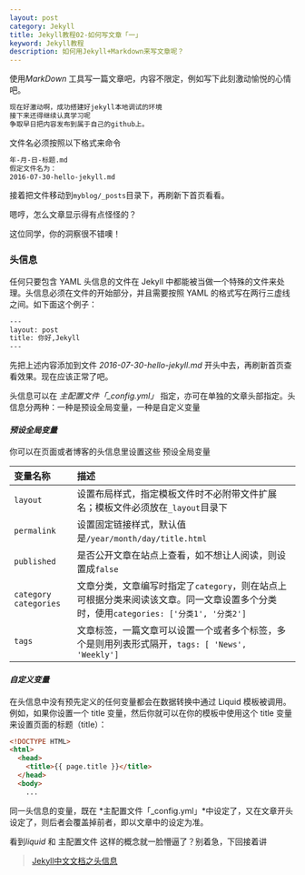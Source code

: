 ```yaml
---
layout: post
category: Jekyll
title: Jekyll教程02-如何写文章「一」
keyword: Jekyll教程
description: 如何用Jekyll+Markdown来写文章呢？
---
```


使用*MarkDown* 工具写一篇文章吧，内容不限定，例如写下此刻激动愉悦的心情吧。

```txt
现在好激动啊，成功搭建好jekyll本地调试的环境
接下来还得继续认真学习呢
争取早日把内容发布到属于自己的github上。
```

文件名必须按照以下格式来命令

```txt
年-月-日-标题.md
假定文件名为：
2016-07-30-hello-jekyll.md
```

接着把文件移动到`myblog/_posts`目录下，再刷新下首页看看。

嗯哼，怎么文章显示得有点怪怪的？

这位同学，你的洞察很不错噢！

### 头信息

任何只要包含 YAML 头信息的文件在 Jekyll 中都能被当做一个特殊的文件来处理。头信息必须在文件的开始部分，并且需要按照 YAML 的格式写在两行三虚线之间。如下面这个例子：

```txt
---
layout: post
title: 你好,Jekyll
---
```

先把上述内容添加到文件 *2016-07-30-hello-jekyll.md* 开头中去，再刷新首页查看效果。现在应该正常了吧。

头信息可以在 *主配置文件「_config.yml」* 指定，亦可在单独的文章头部指定。头信息分两种：一种是预设全局变量，一种是自定义变量

#### *预设全局变量*

你可以在页面或者博客的头信息里设置这些 预设全局变量

| 变量名称                    | 描述                                       |
| :---------------------- | :--------------------------------------- |
| `layout`                | 设置布局样式，指定模板文件时不必附带文件扩展名；模板文件必须放在`_layout`目录下 |
| `permalink`             | 设置固定链接样式，默认值是`/year/month/day/title.html` |
| `published`             | 是否公开文章在站点上查看，如不想让人阅读，则设置成`false`         |
| `category` `categories` | 文章分类，文章编写时指定了`category`，则在站点上可根据分类来阅读该文章。同一文章设置多个分类时，使用`categories: ['分类1', '分类2']` |
| `tags`                  | 文章标签，一篇文章可以设置一个或者多个标签，多个是则用列表形式隔开，`tags: [ 'News', 'Weekly']` |

#### *自定义变量*

在头信息中没有预先定义的任何变量都会在数据转换中通过 Liquid 模板被调用。例如，如果你设置一个 title 变量，然后你就可以在你的模板中使用这个 title 变量来设置页面的标题（title）：

```html
<!DOCTYPE HTML>
<html>
  <head>
    <title>{{ page.title }}</title>
  </head>
  <body>
    ...
```



同一头信息的变量，既在 *主配置文件「_config.yml」*中设定了，又在文章开头设定了，则后者会覆盖掉前者，即以文章中的设定为准。

看到*liquid* 和 主配置文件 这样的概念就一脸懵逼了？别着急，下回接着讲

> [Jekyll中文文档之头信息](http://jekyllcn.com/docs/frontmatter/)

